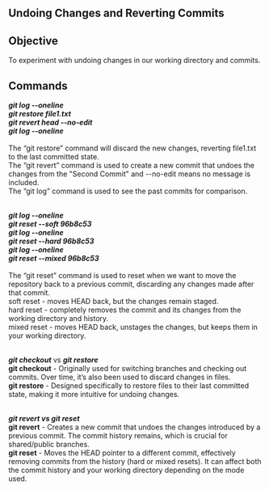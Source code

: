 ## Undoing Changes and Reverting Commits

## Objective

To experiment with undoing changes in our working directory and commits.

## Commands

***git log --oneline*** <br>
***git restore file1.txt*** <br>
***git revert head --no-edit*** <br>
***git log --oneline*** <br><br>
The “git restore” command will discard the new changes, reverting file1.txt to the last committed state. <br>
The “git revert” command is used to create a new commit that undoes the changes from the "Second Commit" and --no-edit means no message is included. <br>
The “git log” command is used to see the past commits for comparison. <br><br>


***git log --oneline <br>
git reset --soft 96b8c53 <br>
git log --oneline <br>
git reset --hard 96b8c53 <br>
git log --oneline <br>
git reset --mixed 96b8c53*** <br><br>
The “git reset” command is used to reset when we want to move the repository back to a previous commit, discarding any changes made after that commit.<br>
soft reset - moves HEAD back, but the changes remain staged. <br>
hard reset - completely removes the commit and its changes from the working directory and history. <br>
mixed reset - moves HEAD back, unstages the changes, but keeps them in your working directory. <br>

<br> ***git checkout*** vs ***git restore*** <br>
**git checkout** - Originally used for switching branches and checking out commits. Over time, it’s also been used to discard changes in files. <br>
**git restore** - Designed specifically to restore files to their last committed state, making it more intuitive for undoing changes. <br><br>

***git revert vs git reset*** <br>
**git revert** - Creates a new commit that undoes the changes introduced by a previous commit. The commit history remains, which is crucial for shared/public branches. <br>
**git reset** - Moves the HEAD pointer to a different commit, effectively removing commits from the history (hard or mixed resets). It can affect both the commit history and your working directory depending on the mode used. <br>


